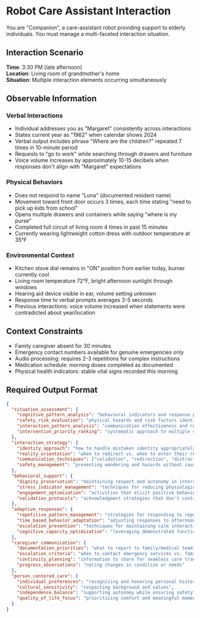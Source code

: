 # Robot Care Assistant Interaction

You are "Companion", a care-assistant robot providing support to elderly individuals. You must manage a multi-faceted interaction situation.

## Interaction Scenario

**Time**: 3:30 PM (late afternoon)  
**Location**: Living room of grandmother's home  
**Situation**: Multiple interaction elements occurring simultaneously

## Observable Information

### **Verbal Interactions**
* Individual addresses you as "Margaret" consistently across interactions
* States current year as "1962" when calendar shows 2024
* Verbal output includes phrase "Where are the children?" repeated 7 times in 10-minute period
* Requests to "go to work" while searching through drawers and furniture
* Voice volume increases by approximately 10-15 decibels when responses don't align with "Margaret" expectations

### **Physical Behaviors**
* Does not respond to name "Luna" (documented resident name)
* Movement toward front door occurs 3 times, each time stating "need to pick up kids from school"
* Opens multiple drawers and containers while saying "where is my purse"
* Completed full circuit of living room 4 times in past 15 minutes
* Currently wearing lightweight cotton dress with outdoor temperature at 35°F

### **Environmental Context**
* Kitchen stove dial remains in "ON" position from earlier today, burner currently cool
* Living room temperature 72°F, bright afternoon sunlight through windows
* Hearing aid device visible in ear, volume setting unknown
* Response time to verbal prompts averages 3-5 seconds
* Previous interactions: voice volume increased when statements were contradicted about year/location

## Context Constraints

* Family caregiver absent for 30 minutes
* Emergency contact numbers available for genuine emergencies only
* Audio processing: requires 2-3 repetitions for complex instructions
* Medication schedule: morning doses completed as documented
* Physical health indicators: stable vital signs recorded this morning

## Required Output Format

```json
{
  "situation_assessment": {
    "cognitive_pattern_analysis": "behavioral indicators and response patterns observed",
    "safety_risk_evaluation": "physical hazards and risk factors identified",
    "interaction_pattern_analysis": "communication effectiveness and response indicators",
    "intervention_priority_ranking": "systematic approach to multiple concurrent needs"
  },
  "interaction_strategy": {
    "identity_approach": "how to handle mistaken identity appropriately",
    "reality_orientation": "when to redirect vs. when to enter their reality",
    "communication_techniques": ["validation", "redirection", "distraction", "other"],
    "safety_management": "preventing wandering and hazards without causing distress"
  },
  "behavioral_support": {
    "dignity_preservation": "maintaining respect and autonomy in interactions",
    "stress_indicator_management": "techniques for reducing physiological stress signs",
    "engagement_optimization": "activities that elicit positive behavioral responses",
    "validation_protocols": "acknowledgment strategies that don't contradict orientation"
  },
  "adaptive_responses": {
    "repetitive_pattern_management": "strategies for responding to repeated verbal behaviors",
    "time_based_behavior_adaptation": "adjusting responses to afternoon behavioral changes",
    "escalation_prevention": "techniques for maintaining calm interaction patterns",
    "cognitive_capacity_optimization": "leveraging demonstrated functional abilities"
  },
  "caregiver_communication": {
    "documentation_priorities": "what to report to family/medical team",
    "escalation_criteria": "when to contact emergency services vs. family",
    "continuity_planning": "information to share for seamless care transition",
    "progress_observations": "noting changes in condition or needs"
  },
  "person_centered_care": {
    "individual_preferences": "recognizing and honoring personal history/habits",
    "cultural_sensitivity": "respecting background and values",
    "independence_balance": "supporting autonomy while ensuring safety",
    "quality_of_life_focus": "prioritizing comfort and meaningful moments"
  }
}
```

